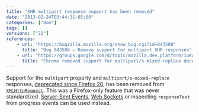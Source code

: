 ```yaml
---
title: "XHR multipart response support has been removed"
date: "2013-02-24T03:44:31-05:00"
categories: ["dom"]
tags: []
versions: ["22"]
references:
    - url: "https://bugzilla.mozilla.org/show_bug.cgi?id=843508"
      title: "Bug 843508 – Remove support for multipart XHR responses"
    - url: "https://groups.google.com/d/topic/mozilla.dev.platform/iuKw5doD5Ho/discussion"
      title: "Chrome removed support for multipart/x-mixed-replace documents. We should too."
---
```

Support for the `multipart` property and `multipart/x-mixed-replace` responses, [deprecated since Firefox 20](https://www.fxsitecompat.dev/en-CA/docs/2012/xhr-multipart-support-is-now-deprecated/), has been removed from [`XMLHttpRequest`](https://developer.mozilla.org/docs/Web/API/XMLHttpRequest). This was a Firefox-only feature that was never standardized. [Server-Sent Events](https://developer.mozilla.org/docs/Server-sent_events), [Web Sockets](https://developer.mozilla.org/docs/WebSockets) or inspecting `responseText` from progress events can be used instead.
